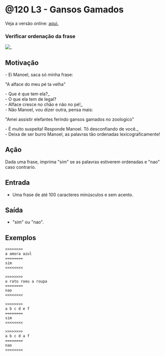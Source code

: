 # @120 L3 - Gansos Gamados

Veja a versão online: [aqui.](https://github.com/qxcodefup/arcade/blob/master/base/120/Readme.md)
### Verificar ordenação da frase

![_](https://raw.githubusercontent.com/qxcodefup/arcade/master/base/120/cover.jpg)

## Motivação

\- Ei Manoel, saca só minha frase:

"A alface do meu pé ta velha"

\- Que é que tem ela?_  
\- O que ela tem de legal?  
\- Alface cresce no chão e não no pé!_  
\- Não Manoel, vou dizer outra, pensa mais:

"Amei assistir elefantes ferindo gansos gamados no zoologico"

\- É muito suspeita! Responde Manoel. Tô desconfiando de você._  
\- Deixa de ser burro Manoel, as palavras tão ordenadas lexicograficamente!

## Ação

Dada uma frase, imprima "sim" se as palavras estiverem ordenadas e "nao" caso contrario.

## Entrada

- Uma frase de até 100 caracteres minúsculos e sem acento.

## Saída

- "sim" ou "nao".

## Exemplos

```txt
>>>>>>>>
a amora azul
========
sim
<<<<<<<<

>>>>>>>>
o rato roeu a roupa
========
nao
<<<<<<<<

>>>>>>>>
a b c d e f
========
sim
<<<<<<<<

>>>>>>>>
a b c d a f
========
nao
<<<<<<<<
```